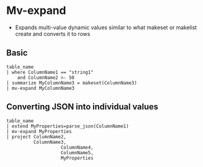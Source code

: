 # Mv-expand

- Expands multi-value dynamic values similar to what makeset or makelist create and converts it to rows

## Basic

```KQL
table_name
| where ColumnName1 == "string1"
    and ColumnName2 >- 50
| summarize MyColumnName3 = makeset(ColumnName3)
| mv-expand MyColumnName3
```

## Converting JSON into individual values

```KQL
table_name
| extend MyProperties=parse_json(ColumnName1)
| mv-expand MyProperties
| project ColumnName2,
          ColumnName3,
					ColumnName4,
					ColumnName5,
					MyProperties
```
